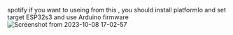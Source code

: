 spotify
if you want to useing from this , you should install platformIo and set target ESP32s3 and use Arduino firmware
![Screenshot from 2023-10-08 17-02-57](https://github.com/Behn4m/simple_server_Spotify/assets/104908459/576e2e52-0a90-4243-85a4-5d367538bb3c)
